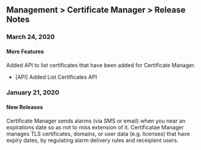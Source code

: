 ## Management > Certificate Manager > Release Notes

### March 24, 2020
#### More Features 
Added API to list certificates that have been added for Certificate Manager.
* [API] Added List Certificates API 

### January 21, 2020 
#### New Releases 
Certificate Manager sends alarms (via SMS or email) when you near an expirations date so as not to miss extension of it.
Certificatae Manager manages TLS certificates, domains, or user data (e.g. licenses) that have expiry dates, by regulating alarm delivery rules and receipient users.  
